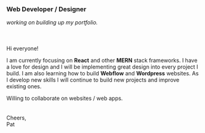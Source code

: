 <h3>Web Developer / Designer</h3>
<p><em>working on building up my portfolio.</em>
<br>
<br> 

<br> 
<br> 
Hi everyone!
  
I am currently focusing on <strong>React</strong> and other <strong>MERN</strong> stack frameworks. I have a love for design and I will be implementing great design into every project I build.  I am also learning how to build <strong>Webflow</strong> and <strong>Wordpress</strong> websites.  As I develop new skills I will continue to build new projects and improve existing ones.

Willing to collaborate on websites / web apps.
<br>
<br> 
<br> 
Cheers,
<br>
Pat
